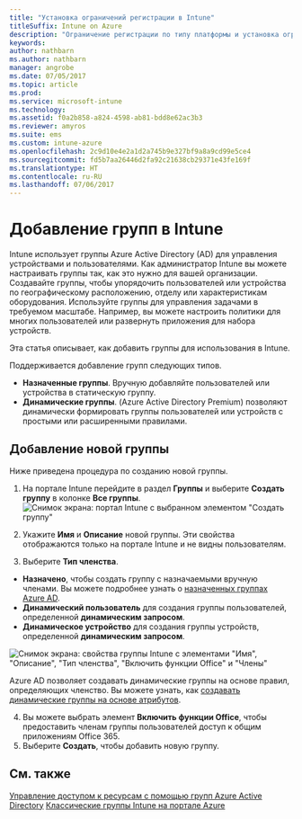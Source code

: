 ```yaml
---
title: "Установка ограничений регистрации в Intune"
titleSuffix: Intune on Azure
description: "Ограничение регистрации по типу платформы и установка ограничения на регистрацию устройств в Intune. \""
keywords: 
author: nathbarn
ms.author: nathbarn
manager: angrobe
ms.date: 07/05/2017
ms.topic: article
ms.prod: 
ms.service: microsoft-intune
ms.technology: 
ms.assetid: f0a2b858-a824-4598-ab81-bdd8e62ac3b3
ms.reviewer: amyros
ms.suite: ems
ms.custom: intune-azure
ms.openlocfilehash: 2c9d10e4e2a1d2a745b9e327bf9a8a9cd99e5ce4
ms.sourcegitcommit: fd5b7aa26446d2fa92c21638cb29371e43fe169f
ms.translationtype: HT
ms.contentlocale: ru-RU
ms.lasthandoff: 07/06/2017
---
```

# <a name="add-groups-in-intune"></a>Добавление групп в Intune
Intune использует группы Azure Active Directory (AD) для управления устройствами и пользователями. Как администратор Intune вы можете настраивать группы так, как это нужно для вашей организации. Создавайте группы, чтобы упорядочить пользователей или устройства по географическому расположению, отделу или характеристикам оборудования. Используйте группы для управления задачами в требуемом масштабе. Например, вы можете настроить политики для многих пользователей или развернуть приложения для набора устройств.

Эта статья описывает, как добавить группы для использования в Intune.

Поддерживается добавление групп следующих типов.
- **Назначенные группы**. Вручную добавляйте пользователей или устройства в статическую группу.
- **Динамические группы**. (Azure Active Directory Premium) позволяют динамически формировать группы пользователей или устройств с простыми или расширенными правилами.

## <a name="add-a-new-group"></a>Добавление новой группы

Ниже приведена процедура по созданию новой группы.
1. На портале Intune перейдите в раздел **Группы** и выберите **Создать группу** в колонке **Все группы**.
  ![Снимок экрана: портал Intune с выбранном элементом "Создать группу"](./media/groups-add-new.png)
2. Укажите **Имя** и **Описание** новой группы. Эти свойства отображаются только на портале Intune и не видны пользователям.

3. Выберите **Тип членства**.
  - **Назначено**, чтобы создать группу с назначаемыми вручную членами. Вы можете подробнее узнать о [назначенных группах Azure AD](https://docs.microsoft.com/azure/active-directory/active-directory-groups-create-azure-portal).
  - **Динамический пользователь** для создания группы пользователей, определенной **динамическим запросом**.
  - **Динамическое устройство** для создания группы устройств, определенной **динамическим запросом**.

  ![Снимок экрана: свойства группы Intune с элементами "Имя", "Описание", "Тип членства", "Включить функции Office" и "Члены"](./media/groups-add-properties.png)

  Azure AD позволяет создавать динамические группы на основе правил, определяющих членство. Вы можете узнать, как [создавать динамические группы на основе атрибутов](https://docs.microsoft.com/azure/active-directory/active-directory-groups-dynamic-membership-azure-portal).

4. Вы можете выбрать элемент **Включить функции Office**, чтобы предоставить членам группы пользователей доступ к общим приложениям Office 365.
5. Выберите **Создать**, чтобы добавить новую группу.

## <a name="see-also"></a>См. также
[Управление доступом к ресурсам с помощью групп Azure Active Directory](https://docs.microsoft.com/azure/active-directory/active-directory-manage-groups)
[Классические группы Intune на портале Azure](groups-get-started.md)
